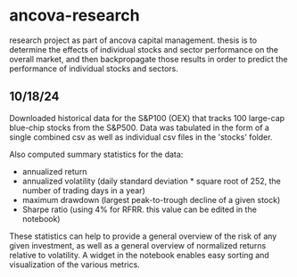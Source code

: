 # ancova-research
research project as part of ancova capital management. thesis is to determine the effects of individual stocks and sector performance on the overall market, and then backpropagate those results in order to predict the performance of individual stocks and sectors.

## 10/18/24
Downloaded historical data for the S&P100 (OEX) that tracks 100 large-cap blue-chip stocks from the S&P500. Data was tabulated in the form of a single combined csv as well as individual csv files in the 'stocks' folder.

Also computed summary statistics for the data:
- annualized return
- annualized volatility (daily standard deviation * square root of 252, the number of trading days in a year)
- maximum drawdown (largest peak-to-trough decline of a given stock)
- Sharpe ratio (using 4% for RFRR. this value can be edited in the notebook)

These statistics can help to provide a general overview of the risk of any given investment, as well as a general overview of normalized returns relative to volatility. A widget in the notebook enables easy sorting and visualization of the various metrics.
